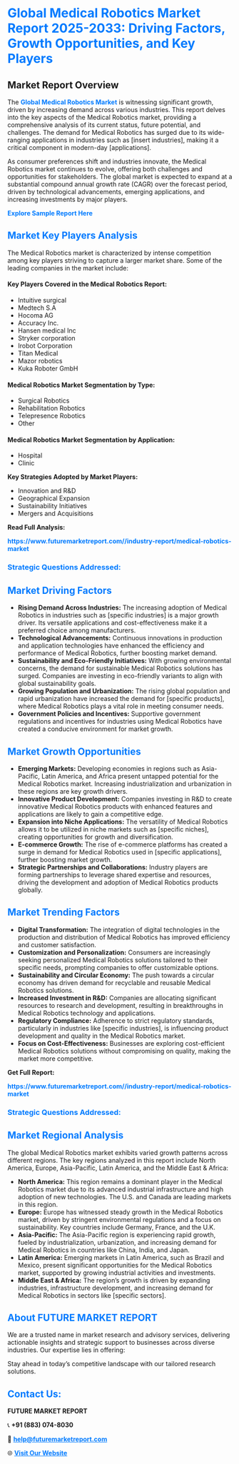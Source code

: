 <h1 style="color: #007BFF;">Global Medical Robotics Market Report 2025-2033: Driving Factors, Growth Opportunities, and Key Players</h1>

<section id="overview">
<h2>Market Report Overview</h2>
<p>The <a href="https://www.futuremarketreport.com//industry-report/medical-robotics-market" style="color: #007BFF; text-decoration: none;"><strong>Global Medical Robotics Market</strong></a> is witnessing significant growth, driven by increasing demand across various industries. This report delves into the key aspects of the Medical Robotics market, providing a comprehensive analysis of its current status, future potential, and challenges. The demand for Medical Robotics has surged due to its wide-ranging applications in industries such as [insert industries], making it a critical component in modern-day [applications].</p>
<p>As consumer preferences shift and industries innovate, the Medical Robotics market continues to evolve, offering both challenges and opportunities for stakeholders. The global market is expected to expand at a substantial compound annual growth rate (CAGR) over the forecast period, driven by technological advancements, emerging applications, and increasing investments by major players.</p>
</section>

<section id="overview">
<p><a href="https://www.futuremarketreport.com//request-sample/reportId=64834" style="color: #007BFF; text-decoration: none;"><strong>Explore Sample Report Here</strong></a></p>
</section>

<section id="key-players">
<h2 style="color: #007BFF;">Market Key Players Analysis</h2>
<p>The Medical Robotics market is characterized by intense competition among key players striving to capture a larger market share. Some of the leading companies in the market include:</p>
<h4>Key Players Covered in the Medical Robotics Report:</h4>
<ul><li>Intuitive surgical</li><li>Medtech S.A</li><li>Hocoma AG</li><li>Accuracy Inc.</li><li>Hansen medical Inc</li><li>Stryker corporation</li><li>Irobot Corporation</li><li>Titan Medical</li><li>Mazor robotics</li><li>Kuka Roboter GmbH</li></ul>
<h4>Medical Robotics Market Segmentation by Type:</h4>
<ul><li>Surgical Robotics</li><li>Rehabilitation Robotics</li><li>Telepresence Robotics</li><li>Other</li></ul>

<h4>Medical Robotics Market Segmentation by Application:</h4>
<ul><li>Hospital</li><li>Clinic</li></ul>
<p><strong>Key Strategies Adopted by Market Players:</strong></p>
<ul>
<li>Innovation and R&D</li>
<li>Geographical Expansion</li>
<li>Sustainability Initiatives</li>
<li>Mergers and Acquisitions</li>
</ul>
</section>

<section>
<p><strong>Read Full Analysis: </strong></p><a href="https://www.futuremarketreport.com//industry-report/medical-robotics-market" style="color: #007BFF; text-decoration: none;"><strong>https://www.futuremarketreport.com//industry-report/medical-robotics-market</strong></a>
<h3 style="color: #007BFF;">Strategic Questions Addressed:</h3>
</section>

<section id="driving-factors">
<h2 style="color: #007BFF;">Market Driving Factors</h2>
<ul>
<li><strong>Rising Demand Across Industries:</strong> The increasing adoption of Medical Robotics in industries such as [specific industries] is a major growth driver. Its versatile applications and cost-effectiveness make it a preferred choice among manufacturers.</li>
<li><strong>Technological Advancements:</strong> Continuous innovations in production and application technologies have enhanced the efficiency and performance of Medical Robotics, further boosting market demand.</li>
<li><strong>Sustainability and Eco-Friendly Initiatives:</strong> With growing environmental concerns, the demand for sustainable Medical Robotics solutions has surged. Companies are investing in eco-friendly variants to align with global sustainability goals.</li>
<li><strong>Growing Population and Urbanization:</strong> The rising global population and rapid urbanization have increased the demand for [specific products], where Medical Robotics plays a vital role in meeting consumer needs.</li>
<li><strong>Government Policies and Incentives:</strong> Supportive government regulations and incentives for industries using Medical Robotics have created a conducive environment for market growth.</li>
</ul>
</section>

<section id="growth-opportunities">
<h2 style="color: #007BFF;">Market Growth Opportunities</h2>
<ul>
<li><strong>Emerging Markets:</strong> Developing economies in regions such as Asia-Pacific, Latin America, and Africa present untapped potential for the Medical Robotics market. Increasing industrialization and urbanization in these regions are key growth drivers.</li>
<li><strong>Innovative Product Development:</strong> Companies investing in R&D to create innovative Medical Robotics products with enhanced features and applications are likely to gain a competitive edge.</li>
<li><strong>Expansion into Niche Applications:</strong> The versatility of Medical Robotics allows it to be utilized in niche markets such as [specific niches], creating opportunities for growth and diversification.</li>
<li><strong>E-commerce Growth:</strong> The rise of e-commerce platforms has created a surge in demand for Medical Robotics used in [specific applications], further boosting market growth.</li>
<li><strong>Strategic Partnerships and Collaborations:</strong> Industry players are forming partnerships to leverage shared expertise and resources, driving the development and adoption of Medical Robotics products globally.</li>
</ul>
</section>

<section id="trending-factors">
<h2 style="color: #007BFF;">Market Trending Factors</h2>
<ul>
<li><strong>Digital Transformation:</strong> The integration of digital technologies in the production and distribution of Medical Robotics has improved efficiency and customer satisfaction.</li>
<li><strong>Customization and Personalization:</strong> Consumers are increasingly seeking personalized Medical Robotics solutions tailored to their specific needs, prompting companies to offer customizable options.</li>
<li><strong>Sustainability and Circular Economy:</strong> The push towards a circular economy has driven demand for recyclable and reusable Medical Robotics solutions.</li>
<li><strong>Increased Investment in R&D:</strong> Companies are allocating significant resources to research and development, resulting in breakthroughs in Medical Robotics technology and applications.</li>
<li><strong>Regulatory Compliance:</strong> Adherence to strict regulatory standards, particularly in industries like [specific industries], is influencing product development and quality in the Medical Robotics market.</li>
<li><strong>Focus on Cost-Effectiveness:</strong> Businesses are exploring cost-efficient Medical Robotics solutions without compromising on quality, making the market more competitive.</li>
</ul>
</section>

<section>
<p><strong>Get Full Report: </strong></p><a href="https://www.futuremarketreport.com//industry-report/medical-robotics-market" style="color: #007BFF; text-decoration: none;"><strong>https://www.futuremarketreport.com//industry-report/medical-robotics-market</strong></a>
<h3 style="color: #007BFF;">Strategic Questions Addressed:</h3>
</section>


<section id="regional-analysis">
<h2 style="color: #007BFF;">Market Regional Analysis</h2>
<p>The global Medical Robotics market exhibits varied growth patterns across different regions. The key regions analyzed in this report include North America, Europe, Asia-Pacific, Latin America, and the Middle East & Africa:</p>
<ul>
<li><strong>North America:</strong> This region remains a dominant player in the Medical Robotics market due to its advanced industrial infrastructure and high adoption of new technologies. The U.S. and Canada are leading markets in this region.</li>
<li><strong>Europe:</strong> Europe has witnessed steady growth in the Medical Robotics market, driven by stringent environmental regulations and a focus on sustainability. Key countries include Germany, France, and the U.K.</li>
<li><strong>Asia-Pacific:</strong> The Asia-Pacific region is experiencing rapid growth, fueled by industrialization, urbanization, and increasing demand for Medical Robotics in countries like China, India, and Japan.</li>
<li><strong>Latin America:</strong> Emerging markets in Latin America, such as Brazil and Mexico, present significant opportunities for the Medical Robotics market, supported by growing industrial activities and investments.</li>
<li><strong>Middle East & Africa:</strong> The region’s growth is driven by expanding industries, infrastructure development, and increasing demand for Medical Robotics in sectors like [specific sectors].</li>
</ul>
</section>

<footer>
<h2 style="color: #007BFF;">About FUTURE MARKET REPORT</h2>
<p>We are a trusted name in market research and advisory services, delivering actionable insights and strategic support to businesses across diverse industries. Our expertise lies in offering:</p>

<p>Stay ahead in today’s competitive landscape with our tailored research solutions.</p>

<h2 style="color: #007BFF;">Contact Us:</h2>
<p><strong>FUTURE MARKET REPORT</strong></p>
<p>📞 <strong>+91 (883) 074-8030</strong></p>
<p>📧 <strong><a href="mailto:help@futuremarketreport.com" style="color: #007BFF;">help@futuremarketreport.com</a></strong></p>
<p>🌐 <strong><a href="https://www.futuremarketreport.com/" style="color: #007BFF;">Visit Our Website</a></strong></p>
</footer>